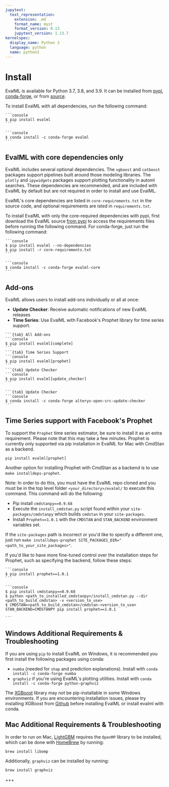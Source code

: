 ```yaml
---
jupytext:
  text_representation:
    extension: .md
    format_name: myst
    format_version: 0.13
    jupytext_version: 1.13.7
kernelspec:
  display_name: Python 3
  language: python
  name: python3
---
```


# Install

EvalML is available for Python 3.7, 3.8, and 3.9. It can be installed from [pypi](https://pypi.org/project/evalml/), [conda-forge](https://anaconda.org/conda-forge/evalml), or from [source](https://github.com/alteryx/evalml).

To install EvalML with all dependencies, run the following command:

````{tab} PyPI
```console
$ pip install evalml
```
````

````{tab} Conda
```console
$ conda install -c conda-forge evalml
```
````

## EvalML with core dependencies only

EvalML includes several optional dependencies. The `xgboost` and `catboost` packages support pipelines built around those modeling libraries. The `plotly` and `ipywidgets` packages support plotting functionality in automl searches. These dependencies are recommended, and are included with EvalML by default but are not required in order to install and use EvalML.

EvalML's core dependencies are listed in `core-requirements.txt` in the source code, and optional requirements are isted in `requirements.txt`.

To install EvalML with only the core-required dependencies with pypi, first download the EvalML source [from pypi](https://pypi.org/project/evalml/#files) to access the requirements files before running the following command. For conda-forge, just run the following command:

````{tab} PyPI
```console
$ pip install evalml --no-dependencies
$ pip install -r core-requirements.txt
```
````

````{tab} Conda
```console
$ conda install -c conda-forge evalml-core
```
````

## Add-ons

EvalML allows users to install add-ons individually or all at once:

- **Update Checker**: Receive automatic notifications of new EvalML releases
- **Time Series**: Use EvalML with Facebook's Prophet library for time series support.

````{tab} PyPI
```{tab} All Add-ons
```console
$ pip install evalml[complete]
```
```{tab} Time Series Support
```console
$ pip install evalml[prophet]
```
```{tab} Update Checker
```console
$ pip install evalml[update_checker]
```
````
````{tab} Conda
```{tab} Update Checker
```console
$ conda install -c conda-forge alteryx-open-src-update-checker
```
````

## Time Series support with Facebook's Prophet 

To support the `Prophet` time series estimator, be sure to install it as an extra requirement. Please note that this may take a few minutes.
Prophet is currently only supported via pip installation in EvalML for Mac with CmdStan as a backend.
```shell
pip install evalml[prophet]
```
Another option for installing Prophet with CmdStan as a backend is to use `make installdeps-prophet`.

Note: In order to do this, you must have the EvalML repo cloned and you must be in the top level folder `<your_directory>/evalml/` to execute this command.
This command will do the following:
- Pip install `cmdstanpy==0.9.68`
- Execute the `install_cmdstan.py` script found within your `site-packages/cmdstanpy` which builds `cmdstan` in your `site-packages`.
- Install `Prophet==1.0.1` with the `CMDSTAN` and `STAN_BACKEND` environment variables set.

If the `site-packages` path is incorrect or you'd like to specify a different one, just run `make installdeps-prophet SITE_PACKAGES_DIR="<path_to_your_site_packages>"`.

If you'd like to have more fine-tuned control over the installation steps for Prophet, such as specifying the backend, follow these steps:

````{tab} PyStan (default)
```console
$ pip install prophet==1.0.1
```
````
````{tab} CmdStanPy backend
```console
$ pip install cmdstanpy==0.9.68
$ python <path_to_installed_cmdstanpy>/install_cmdstan.py --dir <path_to_build_cmdstan> -v <version_to_use>
$ CMDSTAN=<path_to_build_cmdstan>/cmdstan-<version_to_use> STAN_BACKEND=CMDSTANPY pip install prophet==1.0.1

```
````

## Windows Additional Requirements & Troubleshooting

If you are using `pip` to install EvalML on Windows, it is recommended you first install the following packages using conda:
* `numba` (needed for `shap` and prediction explanations). Install with `conda install -c conda-forge numba`
* `graphviz` if you're using EvalML's plotting utilities. Install with `conda install -c conda-forge python-graphviz`

The [XGBoost](https://pypi.org/project/xgboost/) library may not be pip-installable in some Windows environments. If you are encountering installation issues, please try installing XGBoost from [Github](https://xgboost.readthedocs.io/en/latest/build.html) before installing EvalML or install evalml with conda.

## Mac Additional Requirements & Troubleshooting

In order to run on Mac, [LightGBM](https://pypi.org/project/lightgbm/) requires the `OpenMP` library to be installed, which can be done with [HomeBrew](https://brew.sh/) by running:

```bash
brew install libomp
```

Additionally, `graphviz` can be installed by running:

```bash
brew install graphviz
```

+++
